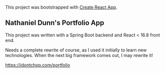 This project was bootstrapped with [Create React App](https://github.com/facebook/create-react-app).

## Nathaniel Dunn's Portfolio App

This project was written with a Spring Boot backend and React < 16.8 front end. 

Needs a complete rewrite of course, as I used it initially to learn new technologies. When the next big framework comes out, I may rewrite it!

https://idontchop.com/portfolio
